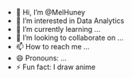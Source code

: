 - 👋 Hi, I’m @MelHuney
- 👀 I’m interested in Data Analytics
- 🌱 I’m currently learning ...
- 💞️ I’m looking to collaborate on ...
- 📫 How to reach me ...
- 😄 Pronouns: ...
- ⚡ Fun fact: I draw anime

<!---
MelHuney/MelHuney is a ✨ special ✨ repository because its `README.md` (this file) appears on your GitHub profile.
You can click the Preview link to take a look at your changes.
--->
